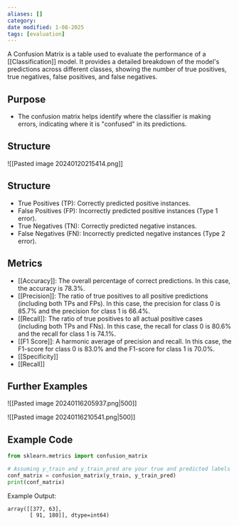 ```yaml
---
aliases: []
category:
date modified: 1-08-2025
tags: [evaluation]
---
```

A Confusion Matrix is a table used to evaluate the performance of a [[Classification]] model. It provides a detailed breakdown of the model's predictions across different classes, showing the number of true positives, true negatives, false positives, and false negatives.
## Purpose

- The confusion matrix helps identify where the classifier is making errors, indicating where it is "confused" in its predictions.
## Structure


![[Pasted image 20240120215414.png]]

## Structure

- True Positives (TP): Correctly predicted positive instances.
- False Positives (FP): Incorrectly predicted positive instances (Type 1 error).
- True Negatives (TN): Correctly predicted negative instances.
- False Negatives (FN): Incorrectly predicted negative instances (Type 2 error).

## Metrics

- [[Accuracy]]: The overall percentage of correct predictions. In this case, the accuracy is 78.3%.
- [[Precision]]: The ratio of true positives to all positive predictions (including both TPs and FPs). In this case, the precision for class 0 is 85.7% and the precision for class 1 is 66.4%.
- [[Recall]]: The ratio of true positives to all actual positive cases (including both TPs and FNs). In this case, the recall for class 0 is 80.6% and the recall for class 1 is 74.1%.
- [[F1 Score]]: A harmonic average of precision and recall. In this case, the F1-score for class 0 is 83.0% and the F1-score for class 1 is 70.0%.
- [[Specificity]]
- [[Recall]]

## Further Examples
![[Pasted image 20240116205937.png|500]]

![[Pasted image 20240116210541.png|500]]

## Example Code

```python
from sklearn.metrics import confusion_matrix

# Assuming y_train and y_train_pred are your true and predicted labels
conf_matrix = confusion_matrix(y_train, y_train_pred)
print(conf_matrix)
```

Example Output:

```
array([[377, 63],
       [ 91, 180]], dtype=int64)
```